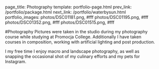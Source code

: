 page_title: Photography
template: portfolio-page.html
prev_link: /portfolio/package.html
next_link: /portfolio/waterbysun.html
portfolio_images: photos/DSC01181.png, #fff
    photos/DSC01195.png, #fff
    photos/DSC01352.png, #fff
    photos/DSC01515.png, #fff
    
    
#Photography
Pictures were taken in the studio during my photography course while studying at Promocja College.
Additionally I have taken courses in composition, working with artificial lighting and post production.

I my free time I enjoy macro and landscape photography, as well as snapping the occasional shot of my culinary efforts and my pets for Instagram. 